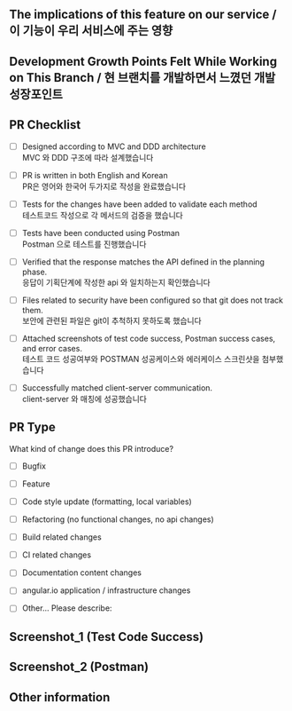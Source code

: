 ## The implications of this feature on our service / 이 기능이 우리 서비스에 주는 영향


## Development Growth Points Felt While Working on This Branch / 현 브랜치를 개발하면서 느꼈던 개발 성장포인트


## PR Checklist

- [ ] Designed according to MVC and DDD architecture </br>
      MVC 와 DDD 구조에 따라 설계했습니다
- [ ] PR is written in both English and Korean </br>
      PR은 영어와 한국어 두가지로 작성을 완료했습니다
- [ ] Tests for the changes have been added to validate each method</br>
      테스트코드 작성으로 각 메서드의 검증을 했습니다
- [ ] Tests have been conducted using Postman</br>
      Postman 으로 테스트를 진행했습니다
- [ ] Verified that the response matches the API defined in the planning phase.</br>
      응답이 기획단계에 작성한 api 와 일치하는지 확인했습니다
- [ ] Files related to security have been configured so that git does not track them.</br>
      보안에 관련된 파일은 git이 추척하지 못하도록 했습니다
- [ ] Attached screenshots of test code success, Postman success cases, and error cases.</br>
      테스트 코드 성공여부와 POSTMAN 성공케이스와 에러케이스 스크린샷을 첨부했습니다
- [ ] Successfully matched client-server communication.</br>
      client-server 와 매칭에 성공했습니다


## PR Type
What kind of change does this PR introduce?

<!-- Please check the one that applies to this PR using "x". -->

- [ ] Bugfix
- [ ] Feature
- [ ] Code style update (formatting, local variables)
- [ ] Refactoring (no functional changes, no api changes)
- [ ] Build related changes
- [ ] CI related changes
- [ ] Documentation content changes
- [ ] angular.io application / infrastructure changes
- [ ] Other... Please describe:

  

## Screenshot_1 (Test Code Success)


## Screenshot_2 (Postman)


## Other information
